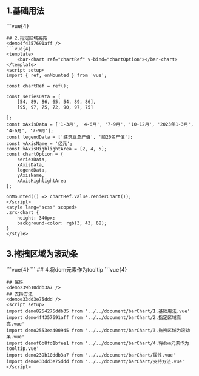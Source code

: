 ## 1.基础用法
<demo8254275ddb35 />
```vue{4}
<template>
    <bar-chart ref="chartRef" v-bind="chartOption"></bar-chart>
</template>
<script setup>
import { ref, onMounted } from 'vue';

const chartRef = ref();

const seriesData = [
    [54, 89, 86, 65, 54],
    [95, 97, 75, 72, 90]
];
const xAxisData = ['1-2月', '1-3月', '1-4月', '1-5月', '1-6月'];
const legendData = ['建筑业总产值', '前20名产值'];
const yAxisName = '亿元';
const chartOption = {
    seriesData,
    xAxisData,
    legendData,
    yAxisName
};

onMounted(() => chartRef.value.renderChart());
</script>
<style lang="scss" scoped>
.zrx-chart {
    height: 340px;
    background-color: rgb(3, 43, 68);
}
</style>

```
## 2.指定区域高亮
<demo4f4357691aff />
```vue{4}
<template>
    <bar-chart ref="chartRef" v-bind="chartOption"></bar-chart>
</template>
<script setup>
import { ref, onMounted } from 'vue';

const chartRef = ref();

const seriesData = [
    [54, 89, 86, 65, 54, 89, 86],
    [95, 97, 75, 72, 90, 97, 75]

];
const xAxisData = ['1-3月', '4-6月', '7-9月', '10-12月', '2023年1-3月', '4-6月', '7-9月'];
const legendData = ['建筑业总产值', '前20名产值'];
const yAxisName = '亿元';
const xAxisHighlightArea = [2, 4, 5];
const chartOption = {
    seriesData,
    xAxisData,
    legendData,
    yAxisName,
    xAxisHighlightArea
};

onMounted(() => chartRef.value.renderChart());
</script>
<style lang="scss" scoped>
.zrx-chart {
    height: 340px;
    background-color: rgb(3, 43, 68);
}
</style>
```
## 3.拖拽区域为滚动条
<demo2553ea400945 />
```vue{4}
<template>
    <bar-chart ref="chartRef" v-bind="chartOption"></bar-chart>
</template>
<script setup>
import { ref, onMounted } from 'vue';

const chartRef = ref();

const seriesData = [
    [54, 89, 86, 65, 54, 53, 72],
    [95, 97, 75, 72, 90, 88, 54]
];
const xAxisData = ['周一', '周二', '周三', '周四', '周五', '周六', '周日'];
const legendData = ['统计金额', '开票金额'];
const showCount = 4;
const dataZoomType = 'slider';

const chartOption = {
    seriesData,
    xAxisData,
    legendData,
    showCount,
    dataZoomType
};

onMounted(() => chartRef.value.renderChart());

</script>
<style lang="scss" scoped>
.zrx-chart {
    height: 340px;
    background-color: rgb(3, 43, 68);
}
</style>
```
## 4.将dom元素作为tooltip
<demof6b8fd1bfee1 />
```vue{4}
<template>
    <div v-show="appendReady" class="custom-tooltip" ref="tooltipRef">
        <h4 class="tooltip-title">{{ tooltipTitle }}</h4>
        <div class="tooltip-content">{{ tooltipContent }}</div>
    </div>
    <bar-chart ref="chartRef" v-bind="chartOption"></bar-chart>
</template>
<script setup>
import { ref, onMounted } from 'vue';

const chartRef = ref();
// 自定义 tooltip 的 dom 对象
const tooltipRef = ref();
// 是否已经将 tooltip 加入
const appendReady = ref(false);
// 自定义 tooltip 标题
const tooltipTitle = ref('');
// 自定义 tooltip 内容
const tooltipContent = ref('');
// 配置项
const chartOption = {
    seriesData: [[54, 89, 86, 65, 54]],
    xAxisData: ['1-2月', '1-3月', '1-4月', '1-5月', '1-6月'],
    legendData: ['建筑业总产值'],
    yAxisName: '亿元',
    // 通过万能方法 beforeSetOption 修改
    beforeSetOption: option => {
        // tooltip.formatter 指定返回自定义 dom 元素
        option.tooltip.formatter = params => {
            // 显示预先隐藏隐藏的 tooltip
            !appendReady.value && (appendReady.value = true);
            // 通过 params 计算自定义 tooltip 的标题内容
            tooltipTitle.value = params[0].name;
            tooltipContent.value = params.slice(0, 1).map(n => `${ n.value }万元`).join(' ');
            return tooltipRef.value
        }
    }
};
onMounted(() => chartRef.value.renderChart());
</script>
<style lang="scss" scoped>
.zrx-chart {
    height: 340px;
    background-color: rgb(3, 43, 68);
}
.custom-tooltip {
    padding: 8px 12px;
    background-color: white;
    border-top-left-radius: 16px;
    border-bottom-right-radius: 16px;
    .tooltip-title {
        color: red;
    }
    .tooltip-content {
        color: orange;
    }
}
</style>

```
## 属性
<demo239b10ddb3a7 />
## 支持方法
<demoe33dd3e75ddd />
<script setup>
import demo8254275ddb35 from '../../document/barChart/1.基础用法.vue'
import demo4f4357691aff from '../../document/barChart/2.指定区域高亮.vue'
import demo2553ea400945 from '../../document/barChart/3.拖拽区域为滚动条.vue'
import demof6b8fd1bfee1 from '../../document/barChart/4.将dom元素作为tooltip.vue'
import demo239b10ddb3a7 from '../../document/barChart/属性.vue'
import demoe33dd3e75ddd from '../../document/barChart/支持方法.vue'
</script>